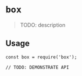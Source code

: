 # `box`

> TODO: description

## Usage

```
const box = require('box');

// TODO: DEMONSTRATE API
```

